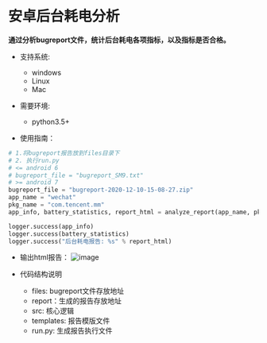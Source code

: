 # 安卓后台耗电分析
**通过分析bugreport文件，统计后台耗电各项指标，以及指标是否合格。**

* 支持系统: 
    * windows
    * Linux
    * Mac

* 需要环境: 
    * python3.5+

* 使用指南：
```python
# 1.将bugreport报告放到files目录下
# 2. 执行run.py
# <= android 6
# bugreport_file = "bugreport_SM9.txt"
# >= android 7
bugreport_file = "bugreport-2020-12-10-15-08-27.zip"
app_name = "wechat"
pkg_name = "com.tencent.mm"
app_info, battery_statistics, report_html = analyze_report(app_name, pkg_name, bugreport_file)

logger.success(app_info)
logger.success(battery_statistics)
logger.success("后台耗电报告: %s" % report_html)

```

* 输出html报告：
![image](https://s3.ax1x.com/2020/12/11/rAnsCd.png)

* 代码结构说明
    * files: bugreport文件存放地址
    * report：生成的报告存放地址
    * src: 核心逻辑
    * templates: 报告模版文件
    * run.py: 生成报告执行文件


